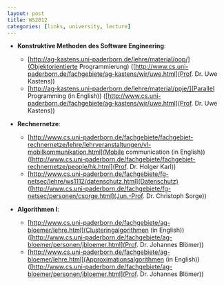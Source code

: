 ```yaml
---
layout: post
title: WS2012
categories: [links, university, lecture]
---
```


- __Konstruktive Methoden des Software Engineering__:
    - [http://ag-kastens.uni-paderborn.de/lehre/material/oop/](Objektorientierte Programmierung) ([http://www.cs.uni-paderborn.de/fachgebiete/ag-kastens/wir/uwe.html](Prof. Dr. Uwe Kastens))
    - [http://ag-kastens.uni-paderborn.de/lehre/material/ppje/](Parallel Programming (in English)) ([http://www.cs.uni-paderborn.de/fachgebiete/ag-kastens/wir/uwe.html](Prof. Dr. Uwe Kastens))

- __Rechnernetze__:
    - [http://www.cs.uni-paderborn.de/fachgebiete/fachgebiet-rechnernetze/lehre/lehrveranstaltungen/vl-mobilkommunikation.html](Mobile communication (in English)) ([http://www.cs.uni-paderborn.de/fachgebiete/fachgebiet-rechnernetze/people/hk.html](Prof. Dr. Holger Karl))
    - [http://www.cs.uni-paderborn.de/fachgebiete/fg-netsec/lehre/ws1112/datenschutz.html](Datenschutz) ([http://www.cs.uni-paderborn.de/fachgebiete/fg-netsec/personen/csorge.html](Jun.-Prof. Dr. Christoph Sorge))

- __Algorithmen I__:
    - [http://www.cs.uni-paderborn.de/fachgebiete/ag-bloemer/lehre.html](Clusteringalgorithmen (in English)) ([http://www.cs.uni-paderborn.de/fachgebiete/ag-bloemer/personen/jbloemer.html](Prof. Dr. Johannes Blömer))
    - [http://www.cs.uni-paderborn.de/fachgebiete/ag-bloemer/lehre.html](Approximationsalgorithmen (in English)) ([http://www.cs.uni-paderborn.de/fachgebiete/ag-bloemer/personen/jbloemer.html](Prof. Dr. Johannes Blömer))
